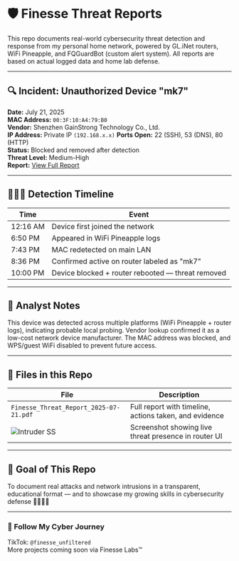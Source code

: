 # 🛡️ Finesse Threat Reports

This repo documents real-world cybersecurity threat detection and response from my personal home network, powered by GL.iNet routers, WiFi Pineapple, and FQGuardBot (custom alert system). All reports are based on actual logged data and home lab defense.

---

## 🔍 Incident: Unauthorized Device "mk7"
**Date:** July 21, 2025  
**MAC Address:** `00:3F:10:A4:79:B0`  
**Vendor:** Shenzhen GainStrong Technology Co., Ltd.  
**IP Address:** Private IP `(192.168.x.x)` 
**Ports Open:** 22 (SSH), 53 (DNS), 80 (HTTP)  
**Status:** Blocked and removed after detection  
**Threat Level:** Medium-High  
**Report:** [View Full Report](./Finesse_Incident_Report_072125_FINAL.pdf)





---

## 🕵🏽‍♀️ Detection Timeline

| Time | Event |
|------|-------|
| 12:16 AM | Device first joined the network |
| 6:50 PM | Appeared in WiFi Pineapple logs |
| 7:43 PM | MAC redetected on main LAN |
| 8:36 PM | Confirmed active on router labeled as "mk7" |
| 10:00 PM | Device blocked + router rebooted — threat removed |

---

## 🧠 Analyst Notes

This device was detected across multiple platforms (WiFi Pineapple + router logs), indicating probable local probing. Vendor lookup confirmed it as a low-cost network device manufacturer. The MAC address was blocked, and WPS/guest WiFi disabled to prevent future access.

---

## 📁 Files in this Repo

| File | Description |
|------|-------------|
| `Finesse_Threat_Report_2025-07-21.pdf` | Full report with timeline, actions taken, and evidence |
| ![Intruder SS](./img/intruder.jpg)| Screenshot showing live threat presence in router UI |

---

## 🎯 Goal of This Repo
To document real attacks and network intrusions in a transparent, educational format — and to showcase my growing skills in cybersecurity defense 👩🏾‍💻🔥

---

### 📲 Follow My Cyber Journey  
TikTok: `@finesse_unfiltered`  
More projects coming soon via Finesse Labs™
